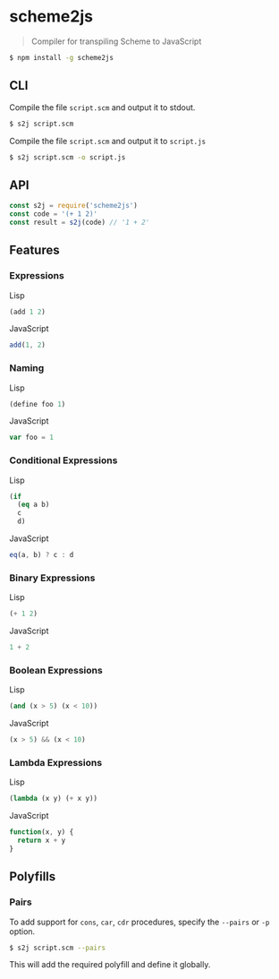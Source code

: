 # scheme2js

> Compiler for transpiling Scheme to JavaScript

```sh
$ npm install -g scheme2js
```

## CLI

Compile the file `script.scm` and output it to stdout.

```sh
$ s2j script.scm
```

Compile the file `script.scm` and output it to `script.js`

```sh
$ s2j script.scm -o script.js
```

## API

```js
const s2j = require('scheme2js')
const code = '(+ 1 2)'
const result = s2j(code) // '1 + 2'
```

## Features

### Expressions

Lisp

```lisp
(add 1 2)
```

JavaScript

```js
add(1, 2)
```

### Naming

Lisp

```lisp
(define foo 1)
```

JavaScript

```js
var foo = 1
```

### Conditional Expressions

Lisp

```lisp
(if
  (eq a b)
  c
  d)
```

JavaScript

```js
eq(a, b) ? c : d
```

### Binary Expressions

Lisp

```lisp
(+ 1 2)
```

JavaScript

```js
1 + 2
```

### Boolean Expressions

Lisp

```lisp
(and (x > 5) (x < 10))
```

JavaScript

```js
(x > 5) && (x < 10)
```

### Lambda Expressions

Lisp

```lisp
(lambda (x y) (+ x y))
```

JavaScript

```js
function(x, y) {
  return x + y
}
```

## Polyfills

### Pairs

To add support for `cons`, `car`, `cdr` procedures, specify the `--pairs` or `-p` option.

```sh
$ s2j script.scm --pairs
```

This will add the required polyfill and define it globally.